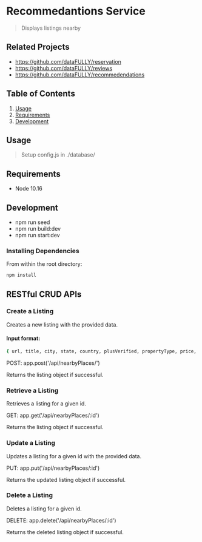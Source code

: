 # Recommedantions Service

> Displays listings nearby

## Related Projects

  - https://github.com/dataFULLY/reservation
  - https://github.com/dataFULLY/reviews
  - https://github.com/dataFULLY/recommedendations

## Table of Contents

1. [Usage](#Usage)
1. [Requirements](#requirements)
1. [Development](#development)

## Usage

> Setup config.js in ./database/

## Requirements

- Node 10.16

## Development

- npm run seed
- npm run build:dev
- npm run start:dev

### Installing Dependencies

From within the root directory:

```sh
npm install
```

## RESTful CRUD APIs

### Create a Listing 
Creates a new listing with the provided data.  

#### Input format:
```sh
{ url, title, city, state, country, plusVerified, propertyType, price, averageReview, totalReviews, savedList, about, theSpace, neighborhood }  
```

POST: app.post('/api/nearbyPlaces/')  

Returns the listing object if successful.  

### Retrieve a Listing
Retrieves a listing for a given id.  

GET: app.get('/api/nearbyPlaces/:id')  

Returns the listing object if successful.

### Update a Listing
Updates a listing for a given id with the provided data.  

PUT: app.put('/api/nearbyPlaces/:id')  

Returns the updated listing object if successful.  

### Delete a Listing
Deletes a listing for a given id.  

DELETE: app.delete('/api/nearbyPlaces/:id')  

Returns the deleted listing object if successful.
